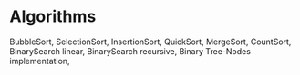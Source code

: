 # Algorithms

 BubbleSort,
 SelectionSort,
 InsertionSort,
 QuickSort,
 MergeSort,
 CountSort,
 BinarySearch linear, 
 BinarySearch recursive, 
 Binary Tree-Nodes implementation,
